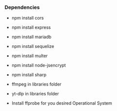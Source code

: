 ### Dependencies
- npm install cors
- npm install express
- npm install mariadb
- npm install sequelize
- npm install multer
- npm install node-jsencrypt
- npm install sharp

- ffmpeg in libraries folder
- yt-dlp in libraries folder

- Install ffprobe for you desired Operational System